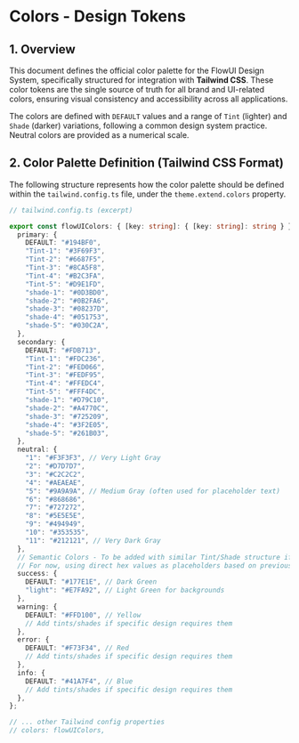# Colors - Design Tokens

## 1. Overview

This document defines the official color palette for the FlowUI Design System, specifically structured for integration with **Tailwind CSS**. These color tokens are the single source of truth for all brand and UI-related colors, ensuring visual consistency and accessibility across all applications.

The colors are defined with `DEFAULT` values and a range of `Tint` (lighter) and `Shade` (darker) variations, following a common design system practice. Neutral colors are provided as a numerical scale.

## 2. Color Palette Definition (Tailwind CSS Format)

The following structure represents how the color palette should be defined within the `tailwind.config.ts` file, under the `theme.extend.colors` property.

```typescript
// tailwind.config.ts (excerpt)

export const flowUIColors: { [key: string]: { [key: string]: string } } = {
  primary: {
    DEFAULT: "#194BF0",
    "Tint-1": "#3F69F3",
    "Tint-2": "#6687F5",
    "Tint-3": "#8CA5F8",
    "Tint-4": "#B2C3FA",
    "Tint-5": "#D9E1FD",
    "shade-1": "#0D3BD0",
    "shade-2": "#0B2FA6",
    "shade-3": "#08237D",
    "shade-4": "#051753",
    "shade-5": "#030C2A",
  },
  secondary: {
    DEFAULT: "#FDB713",
    "Tint-1": "#FDC236",
    "Tint-2": "#FED066",
    "Tint-3": "#FEDF95",
    "Tint-4": "#FFEDC4",
    "Tint-5": "#FFF4DC",
    "shade-1": "#D79C10",
    "shade-2": "#A4770C",
    "shade-3": "#725209",
    "shade-4": "#3F2E05",
    "shade-5": "#261B03",
  },
  neutral: {
    "1": "#F3F3F3", // Very Light Gray
    "2": "#D7D7D7",
    "3": "#C2C2C2",
    "4": "#AEAEAE",
    "5": "#9A9A9A", // Medium Gray (often used for placeholder text)
    "6": "#868686",
    "7": "#727272",
    "8": "#5E5E5E",
    "9": "#494949",
    "10": "#353535",
    "11": "#212121", // Very Dark Gray
  },
  // Semantic Colors - To be added with similar Tint/Shade structure if needed
  // For now, using direct hex values as placeholders based on previous PRD
  success: {
    DEFAULT: "#177E1E", // Dark Green
    "light": "#E7FA92", // Light Green for backgrounds
  },
  warning: {
    DEFAULT: "#FFD100", // Yellow
    // Add tints/shades if specific design requires them
  },
  error: {
    DEFAULT: "#F73F34", // Red
    // Add tints/shades if specific design requires them
  },
  info: {
    DEFAULT: "#41A7F4", // Blue
    // Add tints/shades if specific design requires them
  },
};

// ... other Tailwind config properties
// colors: flowUIColors,